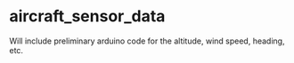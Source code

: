 # aircraft_sensor_data
Will include preliminary arduino code for the altitude, wind speed, heading, etc.
